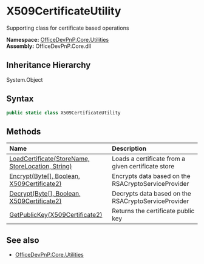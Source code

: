 # X509CertificateUtility
Supporting class for certificate based operations  

**Namespace:** [OfficeDevPnP.Core.Utilities](OfficeDevPnP.Core.Utilities.md)  
**Assembly:** OfficeDevPnP.Core.dll  
## Inheritance Hierarchy
System.Object  
## Syntax
```C#
public static class X509CertificateUtility
```
## Methods
|**Name**|**Description**|
|:-----|:-----|
| [LoadCertificate(StoreName, StoreLocation, String)](OfficeDevPnP.Core.Utilities.X509CertificateUtility.23859396.md) | Loads a certificate from a given certificate store
| [Encrypt(Byte[], Boolean, X509Certificate2)](OfficeDevPnP.Core.Utilities.X509CertificateUtility.A398E918.md) | Encrypts data based on the RSACryptoServiceProvider
| [Decrypt(Byte[], Boolean, X509Certificate2)](OfficeDevPnP.Core.Utilities.X509CertificateUtility.441713B6.md) | Decrypts data based on the RSACryptoServiceProvider
| [GetPublicKey(X509Certificate2)](OfficeDevPnP.Core.Utilities.X509CertificateUtility.C98A590B.md) | Returns the certificate public key
## See also
- [OfficeDevPnP.Core.Utilities](OfficeDevPnP.Core.Utilities.md)
